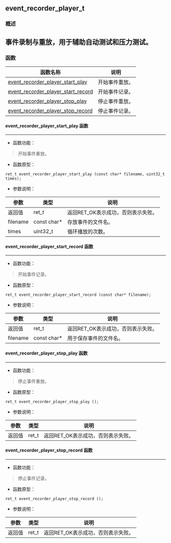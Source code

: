 ## event\_recorder\_player\_t
### 概述
事件录制与重放，用于辅助自动测试和压力测试。
----------------------------------
### 函数
<p id="event_recorder_player_t_methods">

| 函数名称 | 说明 | 
| -------- | ------------ | 
| <a href="#event_recorder_player_t_event_recorder_player_start_play">event\_recorder\_player\_start\_play</a> | 开始事件重放。 |
| <a href="#event_recorder_player_t_event_recorder_player_start_record">event\_recorder\_player\_start\_record</a> | 开始事件记录。 |
| <a href="#event_recorder_player_t_event_recorder_player_stop_play">event\_recorder\_player\_stop\_play</a> | 停止事件重放。 |
| <a href="#event_recorder_player_t_event_recorder_player_stop_record">event\_recorder\_player\_stop\_record</a> | 停止事件记录。 |
#### event\_recorder\_player\_start\_play 函数
-----------------------

* 函数功能：

> <p id="event_recorder_player_t_event_recorder_player_start_play">开始事件重放。

* 函数原型：

```
ret_t event_recorder_player_start_play (const char* filename, uint32_t times);
```

* 参数说明：

| 参数 | 类型 | 说明 |
| -------- | ----- | --------- |
| 返回值 | ret\_t | 返回RET\_OK表示成功，否则表示失败。 |
| filename | const char* | 存放事件的文件名。 |
| times | uint32\_t | 循环播放的次数。 |
#### event\_recorder\_player\_start\_record 函数
-----------------------

* 函数功能：

> <p id="event_recorder_player_t_event_recorder_player_start_record">开始事件记录。

* 函数原型：

```
ret_t event_recorder_player_start_record (const char* filename);
```

* 参数说明：

| 参数 | 类型 | 说明 |
| -------- | ----- | --------- |
| 返回值 | ret\_t | 返回RET\_OK表示成功，否则表示失败。 |
| filename | const char* | 用于保存事件的文件名。 |
#### event\_recorder\_player\_stop\_play 函数
-----------------------

* 函数功能：

> <p id="event_recorder_player_t_event_recorder_player_stop_play">停止事件重放。

* 函数原型：

```
ret_t event_recorder_player_stop_play ();
```

* 参数说明：

| 参数 | 类型 | 说明 |
| -------- | ----- | --------- |
| 返回值 | ret\_t | 返回RET\_OK表示成功，否则表示失败。 |
#### event\_recorder\_player\_stop\_record 函数
-----------------------

* 函数功能：

> <p id="event_recorder_player_t_event_recorder_player_stop_record">停止事件记录。

* 函数原型：

```
ret_t event_recorder_player_stop_record ();
```

* 参数说明：

| 参数 | 类型 | 说明 |
| -------- | ----- | --------- |
| 返回值 | ret\_t | 返回RET\_OK表示成功，否则表示失败。 |
